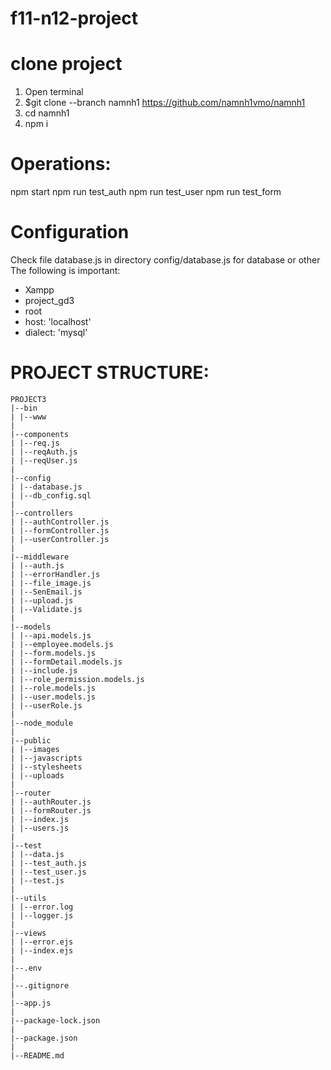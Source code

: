 # f11-n12-project

# clone project

1.  Open terminal
2.  $git clone --branch namnh1 https://github.com/namnh1vmo/namnh1
3.  cd namnh1
4.  npm i

# Operations:

npm start
npm run test_auth
npm run test_user
npm run test_form

# Configuration

Check file database.js in directory config/database.js for database or other
The following is important:
+ Xampp
+ project_gd3
+ root
+ host: 'localhost'
+ dialect: 'mysql'

# PROJECT STRUCTURE:
```
PROJECT3
|--bin
| |--www
|
|--components
| |--req.js
| |--reqAuth.js
| |--reqUser.js
|
|--config
| |--database.js
| |--db_config.sql
|
|--controllers
| |--authController.js
| |--formController.js
| |--userController.js
|  
|--middleware
| |--auth.js
| |--errorHandler.js
| |--file_image.js
| |--SenEmail.js
| |--upload.js
| |--Validate.js
|  
|--models
| |--api.models.js
| |--employee.models.js
| |--form.models.js
| |--formDetail.models.js
| |--include.js
| |--role_permission.models.js
| |--role.models.js
| |--user.models.js
| |--userRole.js
|
|--node_module
|
|--public
| |--images
| |--javascripts
| |--stylesheets
| |--uploads
|
|--router
| |--authRouter.js
| |--formRouter.js
| |--index.js
| |--users.js
|
|--test
| |--data.js
| |--test_auth.js
| |--test_user.js
| |--test.js
|
|--utils
| |--error.log
| |--logger.js
|
|--views
| |--error.ejs
| |--index.ejs
|  
|--.env
|
|--.gitignore
|
|--app.js
|
|--package-lock.json
|
|--package.json  
|
|--README.md
```
